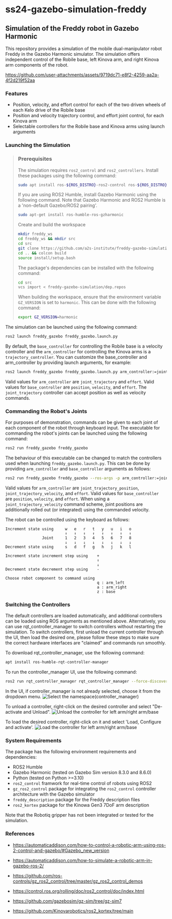 # ss24-gazebo-simulation-freddy

## Simulation of the Freddy robot in Gazebo Harmonic

This repository provides a simulation of the mobile dual-manipulator robot Freddy in the Gazebo Harmonic simulator. The simulation offers independent control of the Robile base, left Kinova arm, and right Kinova arm components of the robot.

https://github.com/user-attachments/assets/9719dc71-e8f2-4259-aa2a-4f2d219f52aa

### Features
- Position, velocity, and effort control for each of the two driven wheels of each Kelo drive of the Robile base
- Position and velocity trajectory control, and effort joint control, for each Kinova arm
- Selectable controllers for the Robile base and Kinova arms using launch arguments

### Launching the Simulation

>### Prerequisites
>The simulation requires `ros2_control` and `ros2_controllers`. Install these packages using the following command:
>```bash
>sudo apt install ros-${ROS_DISTRO}-ros2-control ros-${ROS_DISTRO}-ros2-controllers
>```
>
>If you are using ROS2 Humble, install Gazebo Harmonic using the following command. Note that Gazebo Harmonic and ROS2 Humble is a 'non-default Gazebo/ROS2 pairing'.
>```bash
>sudo apt-get install ros-humble-ros-gzharmonic
>```
>Create and build the workspace
>```bash
>mkdir freddy_ws
>cd freddy_ws && mkdir src
>cd src
>git clone https://github.com/a2s-institute/freddy-gazebo-simulation.git
>cd .. && colcon build
>source install/setup.bash
>```
>The package's dependencies can be installed with the following command:
>```bash
>cd src
>vcs import < freddy-gazebo-simulation/dep.repos
>```
>
>
> When building the workspace, ensure that the environment variable `GZ_VERSION` is set to `harmonic`. This can be done with the following command:
>```bash
>export GZ_VERSION=harmonic
>```

The simulation can be launched using the following command:
```bash
ros2 launch freddy_gazebo freddy_gazebo.launch.py
```

By default, the `base_controller` for controlling the Robile base is a velocity controller and the `arm_controller` for controlling the Kinova arms is a `trajectory_controller`. You can customize the base_controller and arm_controller by providing launch arguments, for example:
```bash
ros2 launch freddy_gazebo freddy_gazebo.launch.py arm_controller:=joint_trajectory base_controller:=position
```
Valid values for `arm_controller` are `joint_trajectory` and `effort`. Valid values for `base_controller` are `position`, `velocity`, and `effort`. The `joint_trajectory` controller can accept position as well as velocity commands.

### Commanding the Robot's Joints
For purposes of demonstration, commands can be given to each joint of each component of the robot through keyboard input. The executable for commanding the robot's joints can be launched using the following command:
```bash
ros2 run freddy_gazebo freddy_gazebo
```

The behaviour of this executable can be changed to match the controllers used when launching `freddy_gazebo.launch.py`. This can be done by providing `arm_controller` and `base_controller` arguments as follows:
```bash
ros2 run freddy_gazebo freddy_gazebo --ros-args -p arm_controller:=joint_trajectory_velocity -p base_controller:=velocity
```
Valid values for `arm_controller` are `joint_trajectory_position`, `joint_trajectory_velocity`, and `effort`. Valid values for `base_controller` are `position`, `velocity`, and `effort`. When using a `joint_trajectory_velocity` command scheme, joint positions are additionally rolled out (or integrated) using the commanded velocity.

The robot can be controlled using the keyboard as follows:
```
Increment state using     w   e   r   t   y   u   i   o
                          ↑   ↑   ↑   ↑   ↑   ↑   ↑   ↑
                Joint     1   2   3   4   5   6   7   8
                          ↓   ↓   ↓   ↓   ↓   ↓   ↓   ↓
Decrement state using     s   d   f   g   h   j   k   l

Increment state increment step using    +
                                        ↑
                                        ↓
Decrement state decrement step using    -

Choose robot component to command using
                                        q : arm_left
                                        a : arm_right
                                        z : base
```

### Switching the Controllers
The default controllers are loaded automatically, and additional controllers can be loaded using ROS arguments as mentioned above. Alternatively, you can use rqt_controller_manager to switch controllers without restarting the simulation. To switch controllers, first unload the current controller through the UI, then load the desired one, please follow these steps to make sure the correct hardware interfaces are "claimed" and commands run smoothly.

To download rqt_controller_manager, use the following command:
```bash
apt install ros-humble-rqt-controller-manager
```
To run the controller_manager UI, use the following command:
```bash
ros2 run rqt_controller_manager rqt_controller_manager --force-discover
```
In the UI, if controller_manager is not already selected, choose it from the dropdown menu.
![Select the namespace(controller_manager)](/doc/images/namespace.png)

To unload a controller, right-click on the desired controller and select "De-activate and Unload".
![Unload the controller for left arm/right arm/base](/doc/images/unload.png)

To load the desired controller, right-click on it and select 'Load, Configure and activate'.
![Load the controller for left arm/right arm/base](/doc/images/load.png)

### System Requirements
The package has the following environment requirements and dependencies:

- ROS2 Humble
- Gazebo Harmonic (tested on Gazebo Sim version 8.3.0 and 8.6.0)
- Python (tested on Python >=3.10)
- `ros2_control` framwork for real-time control of robots using ROS2
- `gz_ros2_control` package for integrating the `ros2_control` controller architecture with the Gazebo simulator
- `freddy_description` package for the Freddy description files
- `ros2_kortex` package for the Kinowa Gen3 7DoF arm description

Note that the Robotiq gripper has not been integrated or tested for the simulation.

### References

- https://automaticaddison.com/how-to-control-a-robotic-arm-using-ros-2-control-and-gazebo/#Gazebo_new_version

- https://automaticaddison.com/how-to-simulate-a-robotic-arm-in-gazebo-ros-2/

- https://github.com/ros-controls/gz_ros2_control/tree/master/gz_ros2_control_demos

- https://control.ros.org/rolling/doc/ros2_control/doc/index.html

- https://github.com/gazebosim/gz-sim/tree/gz-sim7

- https://github.com/Kinovarobotics/ros2_kortex/tree/main
